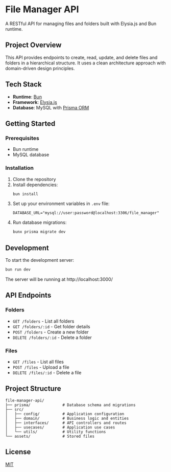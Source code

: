 # File Manager API

A RESTful API for managing files and folders built with Elysia.js and Bun runtime.

## Project Overview

This API provides endpoints to create, read, update, and delete files and folders in a hierarchical structure. It uses a clean architecture approach with domain-driven design principles.

## Tech Stack

- **Runtime**: [Bun](https://bun.sh/)
- **Framework**: [Elysia.js](https://elysiajs.com/)
- **Database**: MySQL with [Prisma ORM](https://www.prisma.io/)

## Getting Started

### Prerequisites

- Bun runtime
- MySQL database

### Installation

1. Clone the repository
2. Install dependencies:
   ```bash
   bun install
   ```
3. Set up your environment variables in `.env` file:
   ```
   DATABASE_URL="mysql://user:password@localhost:3306/file_manager"
   ```
4. Run database migrations:
   ```bash
   bunx prisma migrate dev
   ```

## Development

To start the development server:
```bash
bun run dev
```

The server will be running at http://localhost:3000/

## API Endpoints

### Folders
- `GET /folders` - List all folders
- `GET /folders/:id` - Get folder details
- `POST /folders` - Create a new folder
- `DELETE /folders/:id` - Delete a folder

### Files
- `GET /files` - List all files
- `POST /files` - Upload a file
- `DELETE /files/:id` - Delete a file

## Project Structure

```
file-manager-api/
├── prisma/              # Database schema and migrations
├── src/
│   ├── config/          # Application configuration
│   ├── domain/          # Business logic and entities
│   ├── interfaces/      # API controllers and routes
│   ├── usecases/        # Application use cases
│   └── utils/           # Utility functions
└── assets/              # Stored files
```

## License

[MIT](LICENSE)